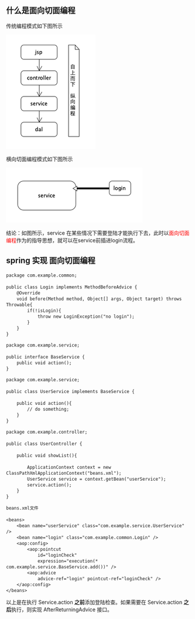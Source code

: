 ## 什么是面向切面编程

传统编程模式如下图所示

<img src="image/2.png">

横向切面编程模式如下图所示

<img src="image/1.png">

结论：如图所示，service 在某些情况下需要登陆才能执行下去，此时以<span style="color:red">面向切面编程</span>作为的指导思想，就可以在service前插进login流程。


## spring 实现 面向切面编程

```````
package com.example.common;

public class Login implements MethodBeforeAdvice {
    @Override
    void before(Method method, Object[] args, Object target) throws Throwable{
        if(!isLogin){
            throw new LoginException("no login");
        }
    }
}

```````
`````
package com.example.service;

public interface BaseService {
    public void action();
}

`````

`````
package com.example.service;

public class UserService implements BaseService {

    public void action(){
        // do something;
    }
}

`````

`````
package com.example.controller;

public class UserController {

    public void showList(){

        ApplicationContext context = new ClassPathXmlApplicationContext("beans.xml");
        UserService service = context.getBean("userService");
        service.action();
    }
}
`````

`````
beans.xml文件

<beans>
    <bean name="userService" class="com.example.service.UserService" />
    <bean name="login" class="com.example.common.Login" />
    <aop:config>
        <aop:pointcut 
            id="loginCheck" 
            expression="execution(* com.example.service.BaseService.add())" />
        <aop:advice
            advice-ref="login" pointcut-ref="loginCheck" />
    </aop:config>
</beans>
`````

以上是在执行 Service.action **之前**添加登陆检查。如果需要在 Service.action **之后**执行，则实现 AfterReturningAdvice 接口。
